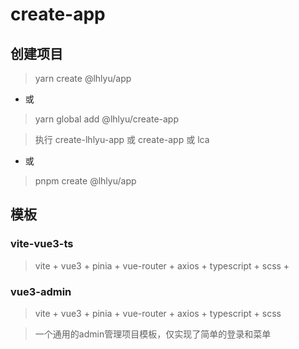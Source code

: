 # create-app

## 创建项目

> yarn create @lhlyu/app

- 或

> yarn global add @lhlyu/create-app

> 执行 create-lhlyu-app 或 create-app 或 lca

- 或

> pnpm create @lhlyu/app


## 模板

### vite-vue3-ts

> vite + vue3 + pinia + vue-router + axios + typescript + scss + 

### vue3-admin

> vite + vue3 + pinia + vue-router + axios + typescript + scss

> 一个通用的admin管理项目模板，仅实现了简单的登录和菜单

